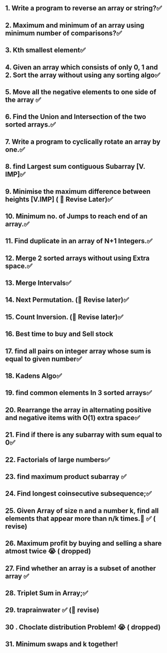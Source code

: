## 1. Write a program to reverse an array or string?✅

## 2. Maximum and minimum of an array using minimum number of comparisons?✅

## 3. Kth smallest element✅

## 4. Given an array which consists of only 0, 1 and 2. Sort the array without using any sorting algo✅

## 5. Move all the negative elements to one side of the array ✅

## 6. Find the Union and Intersection of the two sorted arrays.✅

## 7. Write a program to cyclically rotate an array by one.✅

## 8. find Largest sum contiguous Subarray [V. IMP]✅

## 9. Minimise the maximum difference between heights [V.IMP] ( 🍒 Revise Later)✅

## 10. Minimum no. of Jumps to reach end of an array.✅

## 11. Find duplicate in an array of N+1 Integers.✅

## 12. Merge 2 sorted arrays without using Extra space.✅

## 13. Merge Intervals✅

## 14. Next Permutation. (🍒 Revise later)✅

## 15. Count Inversion. (🍒 Revise later)✅

## 16. Best time to buy and Sell stock

## 17. find all pairs on integer array whose sum is equal to given number✅

## 18. Kadens Algo✅

## 19. find common elements In 3 sorted arrays✅

## 20. Rearrange the array in alternating positive and negative items with O(1) extra space✅

## 21. Find if there is any subarray with sum equal to 0✅

## 22. Factorials of large numbers✅

## 23. find maximum product subarray ✅

## 24. Find longest coinsecutive subsequence;✅

## 25. Given Array of size n and a number k, find all elements that appear more than n/k times.🍒 ✅ ( revise)

## 26. Maximum profit by buying and selling a share atmost twice 😭 ( dropped)

## 27. Find whether an array is a subset of another array ✅

## 28. Triplet Sum in Array;✅

## 29. traprainwater ✅ (🍒 revise)

## 30 . Choclate distribution Problem! 😭 ( dropped)

## 31. Minimum swaps and k together!